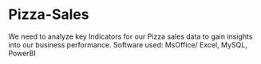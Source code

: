 # Pizza-Sales
We need to analyze key Indicators for our Pizza sales data to gain insights into our business performance.
Software used: MsOffice/ Excel, MySQL, PowerBI
